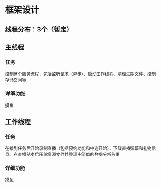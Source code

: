 # 框架设计



## 线程分布：3个（暂定）



## 主线程

### 任务

控制整个服务流程，包括监听请求（异步）、启动工作线程、清理过期文件、控制存储空间等

### 详细功能

摸鱼

## 工作线程

### 任务

在接到任务后开始录制直播（包括预约功能和中途开始）、下载直播弹幕和礼物信息、在直播结束后压缩资源文件并整理出简单的数据分析结果

### 详细功能

摸鱼